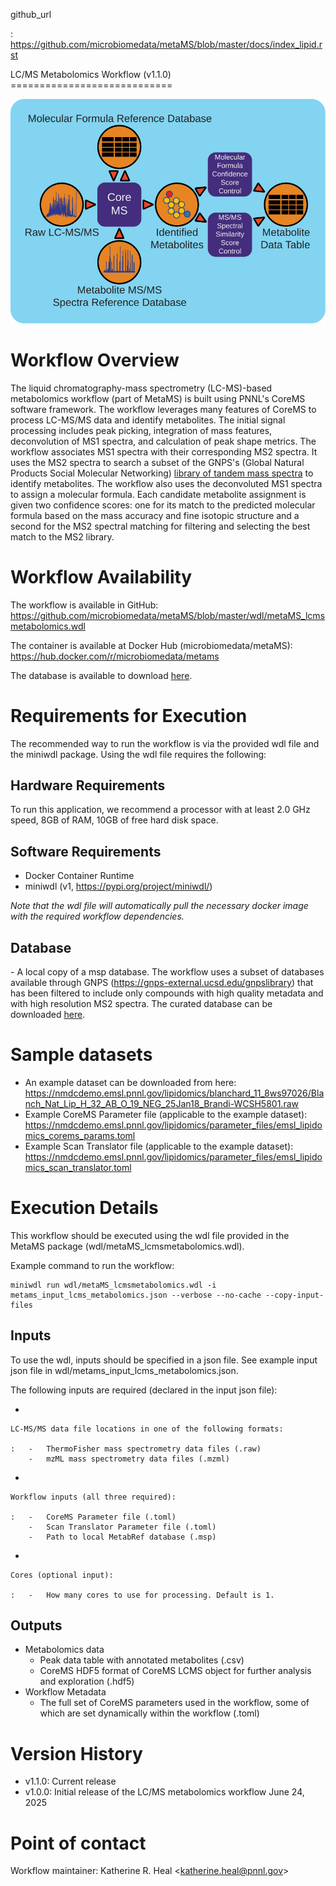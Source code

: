 github_url

:   <https://github.com/microbiomedata/metaMS/blob/master/docs/index_lipid.rst>

LC/MS Metabolomics Workflow (v1.1.0) ============================

![](lcms_metabolite_workflow.svg)

# Workflow Overview

The liquid chromatography-mass spectrometry (LC-MS)-based metabolomics
workflow (part of MetaMS) is built using PNNL's CoreMS software
framework. The workflow leverages many features of CoreMS to process
LC-MS/MS data and identify metabolites. The initial signal processing
includes peak picking, integration of mass features, deconvolution of
MS1 spectra, and calculation of peak shape metrics. The workflow
associates MS1 spectra with their corresponding MS2 spectra. It uses the
MS2 spectra to search a subset of the GNPS\'s (Global Natural Products
Social Molecular Networking) [library of tandem mass
spectra](https://gnps-external.ucsd.edu/gnpslibrary) to identify
metabolites. The workflow also uses the deconvoluted MS1 spectra to
assign a molecular formula. Each candidate metabolite assignment is
given two confidence scores: one for its match to the predicted
molecular formula based on the mass accuracy and fine isotopic structure
and a second for the MS2 spectral matching for filtering and selecting
the best match to the MS2 library.

# Workflow Availability

The workflow is available in GitHub:
<https://github.com/microbiomedata/metaMS/blob/master/wdl/metaMS_lcmsmetabolomics.wdl>

The container is available at Docker Hub (microbiomedata/metaMS):
<https://hub.docker.com/r/microbiomedata/metams>

The database is available to download
[here](https://nmdcdemo.emsl.pnnl.gov/metabolomics/databases/20250407_gnps_curated.msp).

# Requirements for Execution

The recommended way to run the workflow is via the provided wdl file and
the miniwdl package. Using the wdl file requires the following:

## Hardware Requirements

To run this application, we recommend a processor with at least 2.0 GHz
speed, 8GB of RAM, 10GB of free hard disk space.

## Software Requirements

-   Docker Container Runtime
-   miniwdl (v1, <https://pypi.org/project/miniwdl/>)

*Note that the wdl file will automatically pull the necessary docker
image with the required workflow dependencies.*

## Database

\- A local copy of a msp database. The workflow uses a subset of
databases available through GNPS
(<https://gnps-external.ucsd.edu/gnpslibrary>) that has been filtered to
include only compounds with high quality metadata and with high
resolution MS2 spectra. The curated database can be downloaded
[here](https://nmdcdemo.emsl.pnnl.gov/metabolomics/databases/20250407_gnps_curated.msp).

# Sample datasets

-   An example dataset can be downloaded from here:
    <https://nmdcdemo.emsl.pnnl.gov/lipidomics/blanchard_11_8ws97026/Blanch_Nat_Lip_H_32_AB_O_19_NEG_25Jan18_Brandi-WCSH5801.raw>
-   Example CoreMS Parameter file (applicable to the example dataset):
    <https://nmdcdemo.emsl.pnnl.gov/lipidomics/parameter_files/emsl_lipidomics_corems_params.toml>
-   Example Scan Translator file (applicable to the example dataset):
    <https://nmdcdemo.emsl.pnnl.gov/lipidomics/parameter_files/emsl_lipidomics_scan_translator.toml>

# Execution Details

This workflow should be executed using the wdl file provided in the
MetaMS package (wdl/metaMS_lcmsmetabolomics.wdl).

Example command to run the workflow:

``` 
miniwdl run wdl/metaMS_lcmsmetabolomics.wdl -i metams_input_lcms_metabolomics.json --verbose --no-cache --copy-input-files
```

## Inputs

To use the wdl, inputs should be specified in a json file. See example
input json file in wdl/metams_input_lcms_metabolomics.json.

The following inputs are required (declared in the input json file):

-   

    LC-MS/MS data file locations in one of the following formats:

    :   -   ThermoFisher mass spectrometry data files (.raw)
        -   mzML mass spectrometry data files (.mzml)

-   

    Workflow inputs (all three required):

    :   -   CoreMS Parameter file (.toml)
        -   Scan Translator Parameter file (.toml)
        -   Path to local MetabRef database (.msp)

-   

    Cores (optional input):

    :   -   How many cores to use for processing. Default is 1.

## Outputs

-   Metabolomics data
    -   Peak data table with annotated metabolites (.csv)
    -   CoreMS HDF5 format of CoreMS LCMS object for further analysis
        and exploration (.hdf5)
-   Workflow Metadata
    -   The full set of CoreMS parameters used in the workflow, some of
        which are set dynamically within the workflow (.toml)

# Version History

-   v1.1.0: Current release
-   v1.0.0: Initial release of the LC/MS metabolomics workflow June 24,
    2025

# Point of contact

Workflow maintainer: Katherine R. Heal \<<katherine.heal@pnnl.gov>\>
